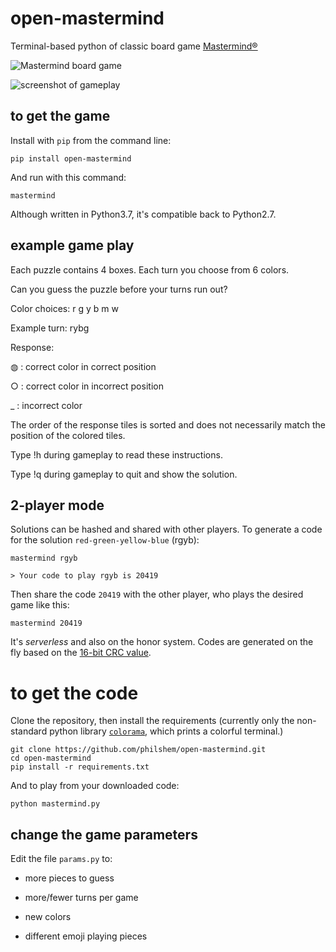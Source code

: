 # open-mastermind
Terminal-based python of classic board game [Mastermind®](https://en.wikipedia.org/wiki/Mastermind_(board_game))


![Mastermind board game](https://upload.wikimedia.org/wikipedia/commons/thumb/2/2d/Mastermind.jpg/137px-Mastermind.jpg)

![screenshot of gameplay](https://gist.githubusercontent.com/philshem/71507d4e8ecfabad252fbdf4d9f8bdd2/raw/e00c621f403520d3268f2a9ece176fb2f05f2185/mastermind.png)

## to get the game

Install with `pip` from the command line:

    pip install open-mastermind

And run with this command:

    mastermind

Although written in Python3.7, it's compatible back to Python2.7.

## example game play

Each puzzle contains 4 boxes. Each turn you choose from 6 colors.

Can you guess the puzzle before your turns run out?

Color choices: r g y b m w

Example turn: rybg

Response:

◍  :  correct color in correct position

○  :  correct color in incorrect position

_  :  incorrect color

The order of the response tiles is sorted and does not necessarily match the position of the colored tiles.

Type !h during gameplay to read these instructions.

Type !q during gameplay to quit and show the solution.

## 2-player mode

Solutions can be hashed and shared with other players. To generate a code for the solution `red-green-yellow-blue` (rgyb):

    mastermind rgyb

    > Your code to play rgyb is 20419

Then share the code `20419` with the other player, who plays the desired game like this:

    mastermind 20419

It's _serverless_ and also on the honor system. Codes are generated on the fly based on the [16-bit CRC value](https://docs.python.org/2/library/binascii.html#binascii.crc_hqx).

# to get the code

Clone the repository, then install the requirements (currently only the non-standard python library [`colorama`](https://pypi.org/project/colorama/), which prints a colorful terminal.)

    git clone https://github.com/philshem/open-mastermind.git
    cd open-mastermind
    pip install -r requirements.txt

And to play from your downloaded code:

    python mastermind.py


## change the game parameters

Edit the file `params.py` to:

 + more pieces to guess

 + more/fewer turns per game

 + new colors

 + different emoji playing pieces
